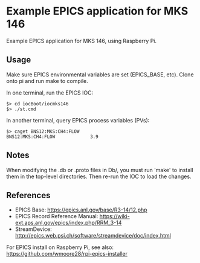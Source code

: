 # Example EPICS application for MKS 146

Example EPICS application for MKS 146, using Raspberry Pi.

## Usage
Make sure EPICS environmental variables are set (EPICS_BASE, etc).  Clone onto 
pi and run make to compile.

In one terminal, run the EPICS IOC:
```
$> cd iocBoot/iocmks146
$> ./st.cmd
```

In another terminal, query EPICS process variables (PVs):
```
$> caget BNS12:MKS:CH4:FLOW
BNS12:MKS:CH4:FLOW             3.9
```

## Notes
When modifying the .db or .proto files in Db/, you must run 'make' to install 
them in the top-level directories.  Then re-run the IOC to load the changes. 

## References
- EPICS Base: https://epics.anl.gov/base/R3-14/12.php
- EPICS Record Reference Manual: https://wiki-ext.aps.anl.gov/epics/index.php/RRM_3-14
- StreamDevice: http://epics.web.psi.ch/software/streamdevice/doc/index.html

For EPICS install on Raspberry Pi, see also: https://github.com/wmoore28/rpi-epics-installer

